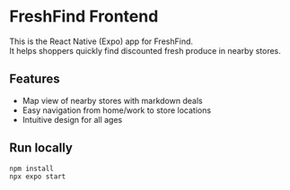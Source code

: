 # FreshFind Frontend

This is the React Native (Expo) app for FreshFind.  
It helps shoppers quickly find discounted fresh produce in nearby stores.  

## Features
- Map view of nearby stores with markdown deals
- Easy navigation from home/work to store locations
- Intuitive design for all ages

## Run locally
```bash
npm install
npx expo start
